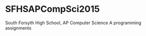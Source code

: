 SFHSAPCompSci2015
=================

South Forsyth High School, AP Computer Science A programming assignments
